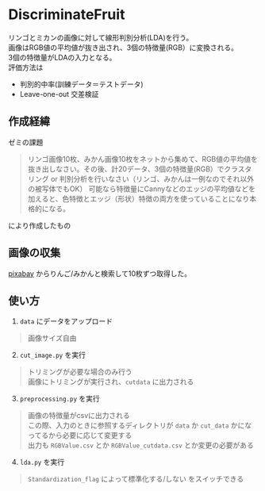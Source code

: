 # DiscriminateFruit
リンゴとミカンの画像に対して線形判別分析(LDA)を行う。<br>
画像はRGB値の平均値が抜き出され、3個の特徴量(RGB）に変換される。<br>
3個の特徴量がLDAの入力となる。<br>
評価方法は
- 判別的中率(訓練データ＝テストデータ)
- Leave-one-out 交差検証

## 作成経緯
ゼミの課題
> リンゴ画像10枚、みかん画像10枚をネットから集めて、RGB値の平均値を抜き出しなさい。その後、計20データ、3個の特徴量(RGB）でクラスタリング or 判別分析を行いなさい（リンゴ、みかんは一例なのでそれ以外の被写体でもOK）
可能なら特徴量にCannyなどのエッジの平均値などを加えると、色特徴とエッジ（形状）特徴の両方を使っていることになり本格的になる。

により作成したもの

## 画像の収集
[pixabay](https://pixabay.com/ja/) からりんご/みかんと検索して10枚ずつ取得した。

## 使い方
1. `data` にデータをアップロード
> 画像サイズ自由

2. `cut_image.py` を実行
> トリミングが必要な場合のみ行う<br>
> 画像にトリミングが実行され、`cutdata` に出力される

3. `preprocessing.py` を実行
> 画像の特徴量がcsvに出力される<br>
> この際、入力のときに参照するディレクトリが `data` か `cut_data` かになってるから必要に応じて変更する<br>
> 出力も `RGBValue.csv` とか `RGBValue_cutdata.csv` とか変更の必要がある

4. `lda.py` を実行
> `Standardization_flag` によって標準化する/しない をスイッチできる
